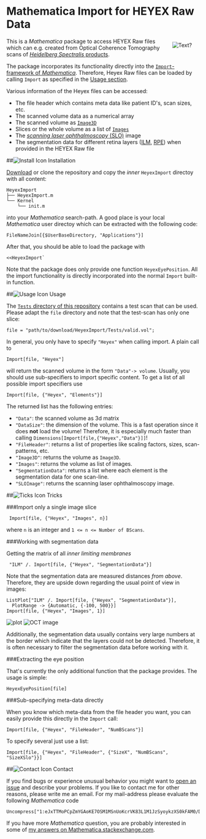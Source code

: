 Mathematica Import for HEYEX Raw Data
=======================
<img src="http://i.imgur.com/SL2U0qU.png" align="right" vspace="10" hspace="20" alt="Text?">


This is a *Mathematica* package to access HEYEX Raw files which can e.g. created from Optical Coherence Tomography scans of [*Heidelberg Spectralis* products](http://www.heidelbergengineering.com/us/products/spectralis-models/).

The package incorporates its functionality directly into the [`Import`-framework of *Mathematica*](http://reference.wolfram.com/language/ref/Import.html). Therefore, Heyex Raw files can be loaded by calling `Import` as specified in the [Usage section](#Usage).

Various information of the Heyex files can be accessed:

- The file header which contains meta data like patient ID's, scan sizes, etc.
- The scanned volume data as a numerical array
- The scanned volume as [`Image3D`](http://reference.wolfram.com/language/ref/Image3D.html)
- Slices or the whole volume as a list of [`Images`](http://reference.wolfram.com/language/ref/Image.html)
- The [*scanning laser ophthalmoscopy* (SLO)](http://en.wikipedia.org/wiki/Scanning_laser_ophthalmoscopy) image
- The segmentation data for different retina layers ([ILM][ilm], [RPE](rpe)) when provided in the HEYEX Raw file

[ilm]: http://en.wikipedia.org/wiki/Inner_limiting_membrane
[rpe]: http://en.wikipedia.org/wiki/Retinal_pigment_epithelium

##![Install Icon](http://i.imgur.com/ayLRwo3.png) Installation

[Download](https://github.com/halirutan/HeyexImport/archive/master.zip) or clone the repository and copy the *inner* `HeyexImport` directoy with all content:

    HeyexImport
    ├── HeyexImport.m
    └── Kernel
        └── init.m

into your *Mathematica* search-path. A good place is your local *Mathematica* user directoy which can be extracted with the following code:

    FileNameJoin[{$UserBaseDirectory, "Applications"}]

After that, you should be able to load the package with

    <<HeyexImport`

Note that the package does only provide one function `HeyexEyePosition`. All the import functionality is directly incorporated into the normal `Import` built-in function.

##![Usage Icon](http://i.imgur.com/iZbiTUl.png) Usage

The [`Tests` directory of this repository](https://github.com/halirutan/HeyexImport/tree/master/Tests) contains a test scan that can be used.
Please adapt the `file` directory and note that the test-scan has only one slice:

    file = "path/to/download/HeyexImport/Tests/valid.vol";

In general, you only have to specify `"Heyex"` when calling import. A plain call to

    Import[file, "Heyex"]

will return the scanned volume in the form `"Data"-> volume`. Usually, you should use sub-specifiers to import specific content.
To get a list of all possible import specifiers use

    Import[file, {"Heyex", "Elements"}]

The returned list has the following entries:

- `"Data"`: the scanned volume as 3d matrix
- `"DataSize"`: the dimension of the volume. This is a fast operation since it does **not** load the volume! Therefore, it is especially
much faster than calling `Dimensions[Import[file,{"Heyex","Data"}]]`!
- `"FileHeader"`: returns a list of properties like scaling factors, sizes, scan-patterns, etc.
- `"Image3D"`: returns the volume as `Image3D`.
- `"Images"`: returns the volume as list of images.
- `"SegmentationData"`: returns a list where each element is the segmentation data for one scan-line.
- `"SLOImage"`: returns the scanning laser ophthalmoscopy image.



##![Ticks Icon](http://i.imgur.com/pyo372r.png) Tricks

###Import only a single image slice

     Import[file, {"Heyex", "Images", n}]

where `n` is an integer and `1 <= n <= Number of BScans`.

###Working with segmentation data

Getting the matrix of all *inner limiting membranes*

     "ILM" /. Import[file, {"Heyex", "SegmentationData"}]

Note that the segmentation data are measured distances *from above*. Therefore, they are upside down regarding the usual point of view in images:

    ListPlot["ILM" /. Import[file, {"Heyex", "SegmentationData"}],
      PlotRange -> {Automatic, {-100, 500}}]
    Import[file, {"Heyex", "Images", 1}]

![plot](http://i.stack.imgur.com/ZS1oL.png) ![OCT image](http://i.stack.imgur.com/3WBho.png)

Additionally, the segmentation data usually contains very large numbers at the border which indicate that the layers could not be detected.
Therefore, it is often necessary to filter the segmentation data before working with it.

###Extracting the eye position

That's currently the only additional function that the package provides. The usage is simple:

    HeyexEyePosition[file]

###Sub-specifying meta-data directly

When you know which meta-data from the file header you want, you can easily provide this directly in the `Import` call:

    Import[file, {"Heyex", "FileHeader", "NumBScans"}]

To specify several just use a list:

    Import[file, {"Heyex", "FileHeader", {"SizeX", "NumBScans", "SizeXSlo"}}]

##![Contact Icon](http://i.imgur.com/f15dshA.png) Contact

If you find bugs or experience unusual behavior you might want to [open an issue](https://github.com/halirutan/HeyexImport/issues) and describe your problems. If you like to contact me for other reasons, please write me an email. For my mail-address please evaluate the following *Mathematica* code

    Uncompress["1:eJxTTMoPCpZmYGAoKE7OSM1MSnUoKcrVK83L1M1JzSyoykzXS0kFAM0/DBs="]

If you have more *Mathematica* question, you are probably interested in some of [my answers on Mathematica.stackexchange.com](http://mathematica.stackexchange.com/users/187/halirutan?tab=answers&sort=votes).